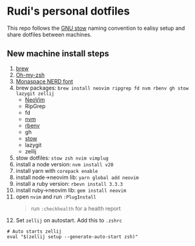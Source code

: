 # Rudi's personal dotfiles

This repo follows the [GNU stow](https://www.gnu.org/software/stow/) naming convention to ealisy
setup and share dotfiles between machines.


## New machine install steps
1. [brew](https://brew.sh)
1. [Oh-my-zsh](https://ohmyz.sh/#install)
1. [Monaspace NERD font](https://github.com/ryanoasis/nerd-fonts/releases/download/v3.3.0/Monaspace.zip)
1. brew packages: `brew install neovim ripgrep fd nvm rbenv gh stow lazygit zellij`
    - [NeoVim](https://neovim.io)
    - RipGrep
    - fd
    - [nvm](https://github.com/nvm-sh/nvm)
    - [rbenv](https://github.com/rbenv/rbenv)
    - gh
    - [stow](https://www.gnu.org/software/stow/)
    - lazygit
    - zellij
1. stow dotfiles: `stow zsh nvim vimplug`
1. install a node version: `nvm install v20`
1. install yarn with `corepack enable`
1. install node->neovim lib: `yarn global add neovim`
1. install a ruby version: `rbevn install 3.3.3`
1. install ruby->neovim lib: `gem install neovim`
1. open `nvim` and run `:PlugInstall`
    > run `:checkhealth` for a health report
1. Set `zellij` on autostart. Add this to `.zshrc`
```
# Auto starts zellij
eval "$(zellij setup --generate-auto-start zsh)"

```

